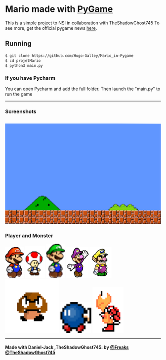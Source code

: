 # Mario made with [PyGame](https://www.pygame.org)

This is a simple project to NSI in collaboration with TheShadowGhost745
To see more, get the official pygame news [here](https://www.pygame.org).



## Running

    $ git clone https://github.com/Hugo-Galley/Mario_in-Pygame
    $ cd projetMario
    $ python3 main.py

### If you have Pycharm
You can open Pycharm and add the full folder.
Then launch the "main.py" to run the game

---

### Screenshots

![Title screen](/assets/Images/backgrounds/bg.png)
---

### Player and Monster

![Player](/assets/Images/sprites/mario2.png)
![Player](/assets/Images/sprites/toad.png)
![Player](/assets/Images/sprites/luigi.png)
![Player](/assets/Images/sprites/waluigi.png)
![Player](/assets/Images/sprites/wario.png)
![Monster](/assets/Images/sprites/goomba.png)
![Player](/assets/Images/sprites/bob_omb.png)
![Monster](/assets/Images/sprites/RedKoopa/RedKoopa1.png)



---

#### Made with Daniel-Jack ,TheShadowGhost745: by [@Freaks](https://github.com/Hugo-Galley) [@TheShadowGhost745](https://github.com/TheShadowGhost745)
